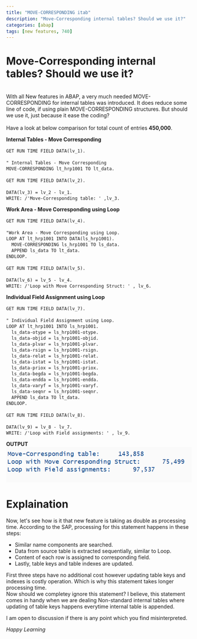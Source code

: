 ```yaml
---
title: "MOVE-CORRESPONDING itab"
description: "Move-Corresponding internal tables? Should we use it?"
categories: [abap]
tags: [new features, 740]
---
```


# Move-Corresponding internal tables? Should we use it?
\
With all New features in ABAP, a very much needed MOVE-CORRESPONDING for internal tables was introduced. It does reduce some line of code, if using plain MOVE-CORRESPONDING structures. But should we use it, just because it ease the coding?  
\
Have a look at below comparison for total count of entries **450,000**.  

**Internal Tables - Move Corresponding**

```abap
GET RUN TIME FIELD DATA(lv_1).

" Internal Tables - Move Corresponding
MOVE-CORRESPONDING lt_hrp1001 TO lt_data.

GET RUN TIME FIELD DATA(lv_2).

DATA(lv_3) = lv_2 - lv_1.
WRITE: /'Move-Corresponding table: ' ,lv_3.

```

**Work Area - Move Corresponding using Loop**

```abap
GET RUN TIME FIELD DATA(lv_4).

"Work Area - Move Corresponding using Loop.
LOOP AT lt_hrp1001 INTO DATA(ls_hrp1001).
  MOVE-CORRESPONDING ls_hrp1001 TO ls_data.
  APPEND ls_data TO lt_data.
ENDLOOP.

GET RUN TIME FIELD DATA(lv_5).

DATA(lv_6) = lv_5 - lv_4.
WRITE: /'Loop with Move Corresponding Struct: ' , lv_6.

```

**Individual Field Assignment using Loop**

```abap
GET RUN TIME FIELD DATA(lv_7).

" Individual Field Assignment using Loop.
LOOP AT lt_hrp1001 INTO ls_hrp1001.
  ls_data-otype = ls_hrp1001-otype.
  ls_data-objid = ls_hrp1001-objid.
  ls_data-plvar = ls_hrp1001-plvar.
  ls_data-rsign = ls_hrp1001-rsign.
  ls_data-relat = ls_hrp1001-relat.
  ls_data-istat = ls_hrp1001-istat.
  ls_data-priox = ls_hrp1001-priox.
  ls_data-begda = ls_hrp1001-begda.
  ls_data-endda = ls_hrp1001-endda.
  ls_data-varyf = ls_hrp1001-varyf.
  ls_data-seqnr = ls_hrp1001-seqnr.
  APPEND ls_data TO lt_data.
ENDLOOP.

GET RUN TIME FIELD DATA(lv_8).

DATA(lv_9) = lv_8 - lv_7.
WRITE: /'Loop with Field assignments: ' , lv_9.

```

**OUTPUT**
![](/images/ABAP/20201207/1.png)


# Explaination
Now, let's see how is it that new feature is taking as double as processing time. According to the SAP, processing for this statement happens in these steps:  

- Similar name components are searched.
- Data from source table is extracted sequentially, similar to Loop.
- Content of each row is assigned to corresponding field.
- Lastly, table keys and table indexes are updated.

First three steps have no additional cost however updating table keys and indexes is costly operation. Which is why this statement takes longer processing time.  
Now should we completey ignore this statement? I believe, this statement comes in handy when we are dealing Non-standard internal tables where updating of table keys happens everytime internal table is appended.  

I am open to discussion if there is any point which you find misinterpreted.

*Happy Learning*

